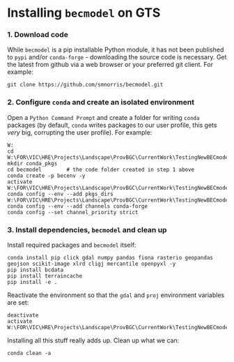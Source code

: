 # Installing `becmodel` on GTS

### 1. Download code

While `becmodel` is a pip installable Python module, it has not been published to `pypi` and/or `conda-forge` - downloading the source code is necessary.
Get the latest from github via a web browser or your preferred git client. For example:

    git clone https://github.com/smnorris/becmodel.git

### 2. Configure `conda` and create an isolated environment

Open a `Python Command Prompt` and create a folder for writing `conda` packages (by default, `conda` writes packages to our user profile, this gets *very* big, corrupting the user profile). For example:

    W:
    cd W:\FOR\VIC\HRE\Projects\Landscape\ProvBGC\CurrentWork\TestingNewBECmodel2019
    mkdir conda_pkgs
    cd becmodel        # the code folder created in step 1 above
    conda create -p becenv -y
    activate W:\FOR\VIC\HRE\Projects\Landscape\ProvBGC\CurrentWork\TestingNewBECmodel2019\becmodel\becenv
    conda config --env --add pkgs_dirs W:\FOR\VIC\HRE\Projects\Landscape\ProvBGC\CurrentWork\TestingNewBECmodel2019\conda_pkgs
    conda config --env --add channels conda-forge
    conda config --set channel_priority strict

### 3. Install dependencies, `becmodel` and clean up

Install required packages and `becmodel` itself:

    conda install pip click gdal numpy pandas fiona rasterio geopandas geojson scikit-image xlrd cligj mercantile openpyxl -y
    pip install bcdata
    pip install terraincache
    pip install -e .

Reactivate the environment so that the `gdal` and `proj` environment variables are set:

    deactivate
    activate W:\FOR\VIC\HRE\Projects\Landscape\ProvBGC\CurrentWork\TestingNewBECmodel2019\becmodel\becenv

Installing all this stuff really adds up. Clean up what we can:

    conda clean -a
